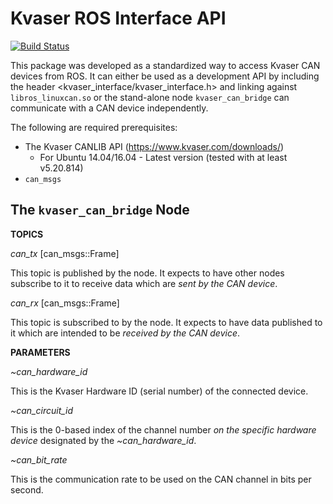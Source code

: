 # Kvaser ROS Interface API

[![Build Status](https://travis-ci.org/astuff/kvaser_interface.svg?branch=master)](https://travis-ci.org/astuff/kvaser_interface)

This package was developed as a standardized way to access Kvaser CAN devices from ROS. It can either be used as a development API
by including the header <kvaser_interface/kvaser_interface.h> and linking against `libros_linuxcan.so` or the stand-alone node
`kvaser_can_bridge` can communicate with a CAN device independently.

The following are required prerequisites:

* The Kvaser CANLIB API (https://www.kvaser.com/downloads/)
    * For Ubuntu 14.04/16.04 - Latest version (tested with at least v5.20.814)
* `can_msgs`

## The `kvaser_can_bridge` Node

**TOPICS**

*can_tx* [can_msgs::Frame]

This topic is published by the node. It expects to have other nodes subscribe to it to receive data which are *sent by the CAN device*.

*can_rx* [can_msgs::Frame]

This topic is subscribed to by the node. It expects to have data published to it which are intended to be *received by the CAN device*.

**PARAMETERS**

*~can_hardware_id*

This is the Kvaser Hardware ID (serial number) of the connected device.

*~can_circuit_id*

This is the 0-based index of the channel number *on the specific hardware device* designated by the *~can_hardware_id*.

*~can_bit_rate*

This is the communication rate to be used on the CAN channel in bits per second.
